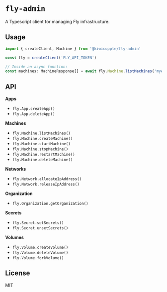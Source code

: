 # `fly-admin`

A Typescript client for managing Fly infrastructure.


## Usage

```ts
import { createClient, Machine } from '@kiwicopple/fly-admin'

const fly = createClient('FLY_API_TOKEN')

// Inside an async function:
const machines: MachineResponse[] = await fly.Machine.listMachines('myAppId')
```


## API

**Apps**

* `fly.App.createApp()`
* `fly.App.deleteApp()`

**Machines**

* `fly.Machine.listMachines()`
* `fly.Machine.createMachine()`
* `fly.Machine.startMachine()`
* `fly.Machine.stopMachine()`
* `fly.Machine.restartMachine()`
* `fly.Machine.deleteMachine()`

**Networks**

* `fly.Network.allocateIpAddress()`
* `fly.Network.releaseIpAddress()`

**Organization**

* `fly.Organization.getOrganization()`

**Secrets**

* `fly.Secret.setSecrets()`
* `fly.Secret.unsetSecrets()`

**Volumes**

* `fly.Volume.createVolume()`
* `fly.Volume.deleteVolume()`
* `fly.Volume.forkVolume()`


## License

MIT